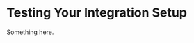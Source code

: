 [title]: # (Testing Your Integration Setup)
[tags]: # (XXX)
[priority]: # (6130)
# Testing Your Integration Setup
Something here.
